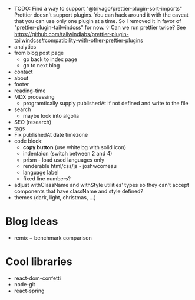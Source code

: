 - TODO: Find a way to support "@trivago/prettier-plugin-sort-imports"
  Prettier doesn't support plugins. You can hack around it with the caveat that
  you can use only one plugin at a time. So I removed it in favor of "prettier-plugin-tailwindcss" for now.
  💡 Can we run prettier twice?
  See https://github.com/tailwindlabs/prettier-plugin-tailwindcss#compatibility-with-other-prettier-plugins
- analytics
- from blog post page
  - go back to index page
  - go to next blog
- contact
- about
- footer
- reading-time
- MDX processing
  - programtically supply publishedAt if not defined and write to the file
- search
  - maybe look into algolia
- SEO (research)
- tags
- Fix publishedAt date timezone
- code block:
  - **copy button** (use white bg with solid icon)
  - indentaion (switch between 2 and 4)
  - prism - load used languages only
  - renderable html/css/js - joshwcomeau
  - language label
  - fixed line numbers?
- adjust withClassName and withStyle utilities' types so they can't accept components that have className and style defined?
- themes (dark, light, christmas, ...)

# Blog Ideas

- remix + benchmark comparison

# Cool libraries

- react-dom-confetti
- node-git
- react-spring
